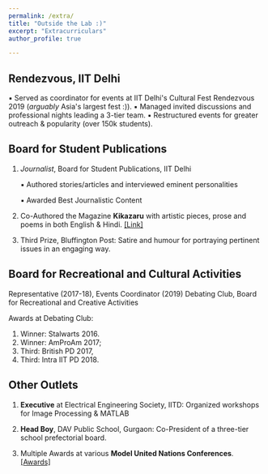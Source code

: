 ```yaml
---
permalink: /extra/
title: "Outside the Lab :)"
excerpt: "Extracurriculars"
author_profile: true

---
```


Rendezvous, IIT Delhi
-----
  ▪ Served as coordinator for events at IIT Delhi's Cultural Fest Rendezvous 2019 (_arguably_ Asia's largest fest :)).
  ▪ Managed invited discussions and professional nights leading a 3-tier team.
  ▪ Restructured events for greater outreach & popularity (over 150k students). 
  

Board for Student Publications
-----
1. _Journalist_, Board for Student Publications, IIT Delhi

   ▪ Authored stories/articles and interviewed eminent personalities

   ▪ Awarded Best Journalistic Content 
    
2. Co-Authored the Magazine **Kikazaru** with artistic pieces, prose and poems in both English & Hindi. [[Link]](https://pratyush911.github.io/files/Kikazaru_Gazettale.pdf)

3. Third Prize, Bluffington Post: Satire and humour for portraying pertinent issues in an engaging way.


Board for Recreational and Cultural Activities
-----

Representative (2017-18), Events Coordinator (2019) Debating Club, Board for Recreational and Creative Activities

Awards at Debating Club: 
1. Winner: Stalwarts 2016.
2. Winner: AmProAm 2017; 
3. Third: British PD 2017, 
4. Third: Intra IIT PD 2018.


Other Outlets
-----
1. **Executive** at Electrical Engineering Society, IITD: Organized workshops for Image Processing & MATLAB

2. **Head Boy**, DAV Public School, Gurgaon: Co-President of a three-tier school prefectorial board.

3. Multiple Awards at various **Model United Nations Conferences**. [[Awards]](tinyurl.com/MUN-experience-pratyush)
